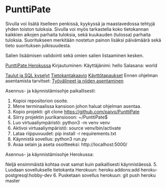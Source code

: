 # PunttiPate

Sivulla voi lisätä itselleen penkissä, kyykyssä ja maastavedossa tehtyjä yhden toiston tuloksia. Sivulla voi myös tarkastella koko tietokannan kaikkien aikojen parhaita tuloksia, sekä kuukauden (tulossa) parhaita tuloksia. Suoritukseen merkitään nostetun painon lisäksi päivämäärä sekä tieto suorituksen julkisuudesta.

Salien lisäämisen validointi sekä omien salien listaaminen kesken.

[PunttiPate Herokussa](https://punttipate.herokuapp.com/)
Kirjautuminen:
Käyttäjänimi: hello
Salasana: world

[Taulut ja SQL kyselyt](https://github.com/paivo/PunttiPate/blob/master/documentation/tables_and_sql_statements.txt)
[Tietokantakaavio](https://github.com/paivo/PunttiPate/blob/master/documentation/Tietokantakaavio.png)
[Käyttötapaukset](https://github.com/paivo/PunttiPate/blob/master/documentation/userstory.md)
Ennen ohjelman asentamista tarvitset:
[Työvälineet ja niiden asentaminen](https://materiaalit.github.io/tsoha-18/tyovalineet/)

Asennus- ja käynnistämisohje paikallisesti:
1. Kopioi repositorion osoite.
2. Mene terminaalissa kansioon johon haluat ohjelman asentaa.
3. Kopio projekti: git clone https://github.com/paivo/PunttiPate
4. Siirry projektin juurikansiooon: ~/PunttiPate$
5. Luo virtuaaliympäristö: python3 -m venv venv
6. Aktivoi virtuaaliympäristö: source venv/bin/activate
7. Lataa riippuvuudet: pip install -r requirements.txt
8. Käynnistä sovellus: python3 run.py
9. Avaa selain ja aseta osoitteeksi: http://localhost:5000/

Asennus- ja käynnistämisohje Herokussa:

Neljä ensimmäistä kohtaa ovat samat kuin paikallisesti käynnistäessä.
5. Luodaan sovellukselle tietokanta Herokuun: heroku addons:add heroku-postgresql:hobby-dev
6. Pusketaan sovellus herokuun: git push heroku master
